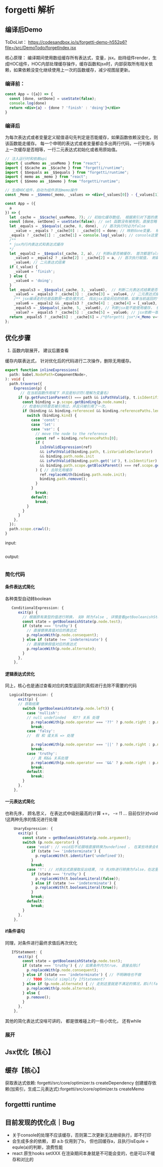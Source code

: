 # forgetti 解析

## 编译后Demo
ToDoList：
https://codesandbox.io/s/forgetti-demo-h552p6?file=/src/DemoTodo/forgetIndex.jsx


核心原理： 编译期间使用数组缓存所有表达式，变量，jsx。劫持组件render，生成HOC组件，HOC内部处理缓存操作，缓存函数和jsx时，内部获取所有相关依赖，如果依赖没变化继续使用上一次的函数缓存，减少视图层更新。
### 编译前：
```jsx
const App = ({a}) => {
  const [done, setDone] = useState(false);
  console.log(done)
  return <div>{a} - {done ? 'finish' : 'doing'}</div>
}
```
### 编译后

为每次表达式或者变量定义赋值语句先判定是否能缓存，如果函数依赖没变化，则该函数能走缓存。
每一个申明的表达式或者变量都会多出两行代码，一行判断与上一次缓存是否相等，一行二元表达式初始化或者用原始值。

```jsx
// 注入运行时和依赖api 
import { useMemo as _useMemo } from "react";
import { $$cache as _$$cache } from "forgetti/runtime";
import { $$equals as _$$equals } from "forgetti/runtime";
import { memo as _memo } from "react";
import { $$memo as _$$memo } from "forgetti/runtime";

// 生成HOC组件，自动为组件添加memo操作
const _Memo = _$$memo(_memo, _values => <div>{_values[0]} - {_values[1]}</div>);

const App = ({
  a
}) => {
  let _cache = _$$cache(_useMemo, 7); // 初始化缓存数组， 根据索引对下面的表达式｜变量定义｜函数 进行缓存
  const [done, setDone] = useState(false); // set 函数没有被用到，直接忽略
  let _equals = _$$equals(_cache, 0, done),  // 首次执行时必为false
    _value = _equals ? _cache[0] : _cache[0] = done; // 映射done变量， 相等优先使用缓存，否则替换最新的缓存结果
  _equals ? _cache[1] : _cache[1] = console.log(_value); // console这里作为函数处理，哪怕没有变量接收返回值，也做了一次缓存， console 依赖了done ，done是否被缓存来源于_equals，如果为true就不需要更新，直接使用上一次的缓存，所以这对于业务来说是bug，会导致第一次打印，第二次以后都不会执行了，正常应该直接替换依赖缓存不做cache即可，即 console.log(_value);不用走缓存，本就没有返回值
  /**
  * jsx内行内表达式和表达式缓存 
  */
  let _equals2 = _$$equals(_cache, 2, a), // 判断a是否被缓存， 首次都是false
    _value3 = _equals2 ? _cache[2] : _cache[2] = a, // 首次执行赋值， 刷新时优先使用缓存
    _value4; // 二元表达式结果
  if (_value) {
    _value4 = 'finish';
  } else {
    _value4 = 'doing';
  }
  let _equals3 = _$$equals(_cache, 3, _value4),  // 判断二元表达式结果是否相等
    _value5 = _equals3 ? _cache[3] : _cache[3] = _value4, // 二元表达式缓存
    /** jsx编译走的也是函数那一套处理方式， 找出jsx渲染对应的依赖，如果当前返回的节点依赖都没变化，那么就也可以使用缓存， jsx当前依赖了a和done,他们对应的是_equals2和_equals3 */ 
    _value6 = _equals2 && _equals3 ? _cache[4] : _cache[4] = [_value3, _value5],
    _equals5 = _$$equals(_cache, 5, _value6), // 判断jsx能不能使用缓存， 依赖都一致下就可以使用
    _value7 = _equals5 ? _cache[5] : _cache[5] = _value6; // jsx依赖一致的话就可以直接使用缓存，否则降级再走一次memo判断下是否能够缓存，实在不一致时刷新组件渲染
  return _equals5 ? _cache[6] : _cache[6] = /*@forgetti jsx*/<_Memo v={_value7} />;
};

```

## 优化步骤
1. 函数内联展开， 建议后置查看

缓存内联表达式， 针对优化后的代码进行二次操作，删除无用缓存。

```ts
export function inlineExpressions(
  path: babel.NodePath<ComponentNode>,
): void {
  path.traverse({
    Expression(p) {
       // 在当前函数作用域下 并且是标识符(理解为变量名)
      if (p.getFunctionParent() === path && isPathValid(p, t.isIdentifier)) {
        const binding = p.scope.getBinding(p.node.name);
        // 检查标识符是否被引用过，并且只被引用了一次。
        if (binding && binding.referenced && binding.referencePaths.length === 1) {
          switch (binding.kind) {
            case 'const':
            case 'let':
            case 'var': {
              // move the node to the reference
              const ref = binding.referencePaths[0];
              if (
                isInValidExpression(ref)
                && isPathValid(binding.path, t.isVariableDeclarator)
                && binding.path.node.init
                && isPathValid(binding.path.get('id'), t.isIdentifier)
                && binding.path.scope.getBlockParent() === ref.scope.getBlockParent()
              ) { // 去除无用缓存
                ref.replaceWith(binding.path.node.init);
                binding.path.remove();
              }
            }
              break;
            default:
              break;
          }
        }
      }
    },
  });
  path.scope.crawl();
}
```
input: 
```jsx

```
output: 

```jsx

```

### 简化代码

#### 条件表达式简化
各种类型自动转boolean
```ts
   ConditionalExpression: {
      exit(p) {
        // 根据原有类型的值进行转换， 如0 转为false , 详情查看getBooleanishState函数
        const state = getBooleanishState(p.node.test);
        if (state === 'truthy') {
          // 直接替换真值对应的表达式
          p.replaceWith(p.node.consequent);
        } else if (state !== 'indeterminate') {
          // 直接替换假值对应的表达式
          p.replaceWith(p.node.alternate);
        }
      },
    },
```
#### 逻辑表达式优化

同上，核心也是通过查看对应的类型返回的真假进行去除不需要的代码

```ts
  LogicalExpression: {
      exit(p) {
      // 获取结果
        switch (getBooleanishState(p.node.left)) {
          case 'nullish':
          // null undefinded   和?? 关系 处理
            p.replaceWith(p.node.operator === '??' ? p.node.right : p.node.left);
            break;
          case 'falsy':
          //  假 和 或关系 => 处理

            p.replaceWith(p.node.operator === '||' ? p.node.right : p.node.left);
            break;
          case 'truthy':
            // 真 和&& 关系处理
            p.replaceWith(p.node.operator === '&&' ? p.node.right : p.node.left);
            break;
          default:
            break;
        }
      },
    },
```

#### 一元表达式简化
也称先序， 顾名思义， 在表达式中级别最高的计算
+=， -= !1  ...
目前仅针对void !这两种先序的情况进行处理
```ts
    UnaryExpression: {
      exit(p) {
        const state = getBooleanishState(p.node.argument);
        switch (p.node.operator) {
          case 'void': // void后不论跟啥直接转换为undefined ， 在某些场景会有问题
            if (state !== 'indeterminate') {
              p.replaceWith(t.identifier('undefined'));
            }
            break;
          case '!': // 对表达式直接取反出结果, !0 先对0进行转换为false，在这里直接转换为true  
            if (state === 'truthy') {
              p.replaceWith(t.booleanLiteral(false));
            } else if (state !== 'indeterminate') {
              p.replaceWith(t.booleanLiteral(true));
            }
            break;
          default:
            break;
        }
      },
    },
```
#### if条件语句
同理，对条件进行最终求值后再次优化
```ts
   IfStatement: {
      exit(p) {
        const state = getBooleanishState(p.node.test);
        if (state === 'truthy') { // 如果条件内为true， 直接去除if
          p.replaceWith(p.node.consequent);
        } else if (state === 'indeterminate') { // 不明确啥也不做
          // TODO Should simplify IfStatement?
        } else if (p.node.alternate) { // 走到这里就是不满足的情况，即if(false){}, 所以直接替换else中的内容
          p.replaceWith(p.node.alternate);
        } else {
          p.remove();
        }
      },
    },
```
其他的简化表达式没啥可讲的， 都是很难碰上的一些小优化， 还有while

### 展开


## Jsx优化【核心】
## 缓存【核心】

获取表达式依赖: forgetti/src/core/optimizer.ts  createDependency
创建缓存依赖(加索引，生成二元表达式):forgetti/src/core/optimizer.ts createMemo

## forgettti runtime 


## 目前发现的优化点｜Bug

* 关于console的处理不应该缓存，否则第二次更新无法继续执行，即不打印
* 会生成多余的依赖， 即 a.b 仅用到了b， 但也回缓存a，且执行isEqule = equle(a)的判断，浪费性能
* react 原生hooks setXXX 在渲染期间本身就是不可能会变的，也是可以不缓存和对比的
